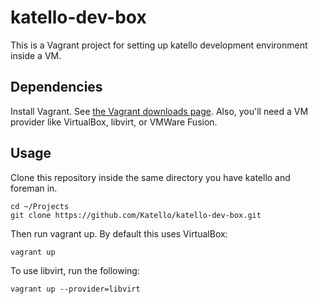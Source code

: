 katello-dev-box
===============

This is a Vagrant project for setting up katello development environment inside a VM.

## Dependencies

Install Vagrant. See [the Vagrant downloads page](http://www.Vagrantup.com/downloads.html). Also, you'll need a VM provider like VirtualBox, libvirt, or VMWare Fusion.

## Usage

Clone this repository inside the same directory you have katello and foreman
in.

```
cd ~/Projects
git clone https://github.com/Katello/katello-dev-box.git
```

Then run vagrant up. By default this uses VirtualBox:

```
vagrant up
```

To use libvirt, run the following:

```
vagrant up --provider=libvirt
```